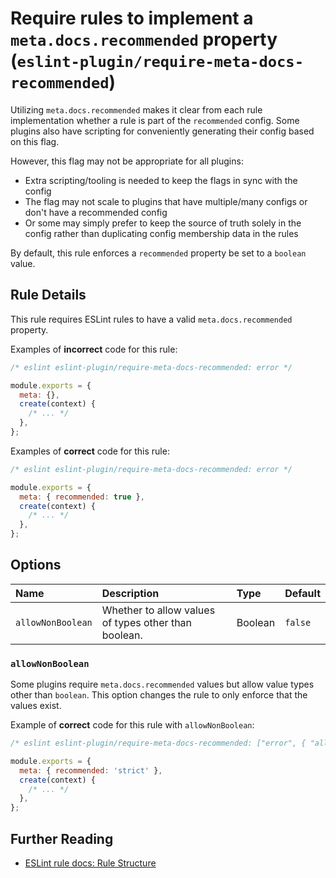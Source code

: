 # Require rules to implement a `meta.docs.recommended` property (`eslint-plugin/require-meta-docs-recommended`)

<!-- end auto-generated rule header -->

Utilizing `meta.docs.recommended` makes it clear from each rule implementation whether a rule is part of the `recommended` config. Some plugins also have scripting for conveniently generating their config based on this flag.

However, this flag may not be appropriate for all plugins:

- Extra scripting/tooling is needed to keep the flags in sync with the config
- The flag may not scale to plugins that have multiple/many configs or don't have a recommended config
- Or some may simply prefer to keep the source of truth solely in the config rather than duplicating config membership data in the rules

By default, this rule enforces a `recommended` property be set to a `boolean` value.

## Rule Details

This rule requires ESLint rules to have a valid `meta.docs.recommended` property.

Examples of **incorrect** code for this rule:

```js
/* eslint eslint-plugin/require-meta-docs-recommended: error */

module.exports = {
  meta: {},
  create(context) {
    /* ... */
  },
};
```

Examples of **correct** code for this rule:

```js
/* eslint eslint-plugin/require-meta-docs-recommended: error */

module.exports = {
  meta: { recommended: true },
  create(context) {
    /* ... */
  },
};
```

## Options

<!-- begin auto-generated rule options list -->

| Name              | Description                                          | Type    | Default |
| :---------------- | :--------------------------------------------------- | :------ | :------ |
| `allowNonBoolean` | Whether to allow values of types other than boolean. | Boolean | `false` |

<!-- end auto-generated rule options list -->

### `allowNonBoolean`

Some plugins require `meta.docs.recommended` values but allow value types other than `boolean`.
This option changes the rule to only enforce that the values exist.

Example of **correct** code for this rule with `allowNonBoolean`:

```js
/* eslint eslint-plugin/require-meta-docs-recommended: ["error", { "allowNonBoolean": true }] */

module.exports = {
  meta: { recommended: 'strict' },
  create(context) {
    /* ... */
  },
};
```

## Further Reading

- [ESLint rule docs: Rule Structure](https://eslint.org/docs/latest/extend/custom-rules#rule-structure)
